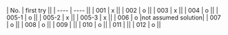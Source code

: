 | No. | first try ||
| ---- | ---- ||
| 001 | x ||
| 002 | o ||
| 003 | x ||
| 004 | o ||
| 005-1 | o ||
| 005-2 | x ||
| 005-3 | x ||
| 006 | o |not assumed solution|
| 007 | o ||
| 008 | o ||
| 009 |  ||
| 010 | o ||
| 011 |  ||
| 012 | o ||

